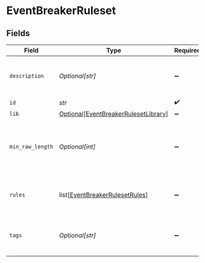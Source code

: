# EventBreakerRuleset


## Fields

| Field                                                                                     | Type                                                                                      | Required                                                                                  | Description                                                                               |
| ----------------------------------------------------------------------------------------- | ----------------------------------------------------------------------------------------- | ----------------------------------------------------------------------------------------- | ----------------------------------------------------------------------------------------- |
| `description`                                                                             | *Optional[str]*                                                                           | :heavy_minus_sign:                                                                        | Brief description of this ruleset. Optional.                                              |
| `id`                                                                                      | *str*                                                                                     | :heavy_check_mark:                                                                        | N/A                                                                                       |
| `lib`                                                                                     | [Optional[EventBreakerRulesetLibrary]](../../models/shared/eventbreakerrulesetlibrary.md) | :heavy_minus_sign:                                                                        | N/A                                                                                       |
| `min_raw_length`                                                                          | *Optional[int]*                                                                           | :heavy_minus_sign:                                                                        | Threshold number of characters in _raw to determine which rule to use.                    |
| `rules`                                                                                   | list[[EventBreakerRulesetRules](../../models/shared/eventbreakerrulesetrules.md)]         | :heavy_minus_sign:                                                                        | List of rules. Evaluated in order, top down.                                              |
| `tags`                                                                                    | *Optional[str]*                                                                           | :heavy_minus_sign:                                                                        | One or more tags related to this ruleset. Optional.                                       |
